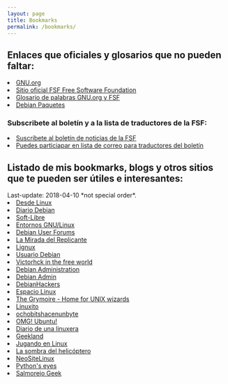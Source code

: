 ```yaml
---
layout: page
title: Bookmarks 
permalink: /bookmarks/
---
```

<h2>Enlaces que oficiales y glosarios que no pueden faltar:</h2>
<li><a href="https://www.gnu.org/home.es.html" target="_blank">GNU.org</a></li>
<li><a href="https://www.fsf.org/es" target="_blank">Sitio oficial FSF Free Software Foundation</a></li>
<li><a href="https://www.gnu.org/server/standards/translations/es/recursos.html#glosario" target="_blank">Glosario de palabras GNU.org y FSF</a></li>
<li><a href="http://www.debian.org/distrib/packages" target="_blank">Debian Paquetes</a></li>

<h3>Subscribete al boletín y a la lista de traductores de la FSF:</h3>
<li><a href="https://www.fsf.org/free-software-supporter" target="_blank">Suscríbete al boletín de noticias de la FSF</a></li>
<li><a href="https://lists.gnu.org/mailman/listinfo/fsfwww-translators-es-discuss" target="_blank">Puedes particiapar en lista de correo para traductores del boletín</a></li>


<h2>Listado de mis bookmarks, blogs y otros sitios que te pueden ser útiles e interesantes:</h2>
Last-update: 2018-04-10 *not special order*. 
<li><a href="http://blog.desdelinux.net/" target="_blank">Desde Linux</a></li>
<li><a href="http://diariodebian.wordpress.com/" target="_blank">Diario Debian</a></li>
<li><a href="http://elsoftwarelibre.wordpress.com/" target="_blank">Soft-Libre</a></li>
<li><a href="http://entornosgnulinux.com/" target="_blank">Entornos GNU/Linux</a></li>
<li><a href="http://forums.debian.net/index.php" target="_blank">Debian User Forums</a></li>
<li><a href="http://lamiradadelreplicante.com/" target="_blank">La Mirada del Replicante</a></li>
<li><a href="http://lignux.com/" target="_blank">Lignux</a></li>
<li><a href="http://usuariodebian.blogspot.com.es/" target="_blank">Usuario Debian</a></li>
<li><a href="http://victorhckinthefreeworld.wordpress.com/" target="_blank">Victorhck in the free world</a></li>
<li><a href="http://www.debian-administration.org/" target="_blank">Debian Administration</a></li>
<li><a href="http://www.debianadmin.com/" target="_blank">Debian Admin</a></li>
<li><a href="http://www.debianhackers.net/" target="_blank">DebianHackers</a></li>
<li><a href="http://www.espaciolinux.com/" target="_blank">Espacio Linux</a></li>
<li><a href="http://www.grymoire.com/Unix/index.html" target="_blank">The Grymoire - Home for UNIX wizards</a></li>
<li><a href="http://www.linuxito.com/" target="_blank">Linuxito</a></li>
<li><a href="http://www.ochobitshacenunbyte.com/" target="_blank">ochobitshacenunbyte</a></li>
<li><a href="http://www.omgubuntu.co.uk/" target="_blank">OMG! Ubuntu!</a></li>
<li><a href="https://diariodeunalinuxera.com/" target="_blank">Diario de una linuxera</a></li>
<li><a href="https://geekland.eu/" target="_blank">Geekland</a></li>
<li><a href="https://jugandoenlinux.com/" target="_blank">Jugando en Linux</a></li>
<li><a href="https://lasombradelhelicoptero.wordpress.com/" target="_blank">La sombra del helicóptero</a></li>
<li><a href="https://neositelinux.com/" target="_blank">NeoSiteLinux</a></li>
<li><a href="https://pythoneyes.wordpress.com/" target="_blank">Python's eyes</a></li>
<li><a href="https://salmorejogeek.com/" target="_blank">Salmorejo Geek</a></li>
<br>
<br>
<br>
